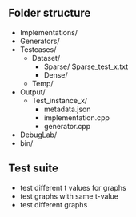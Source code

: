 ## Folder structure

- Implementations/
- Generators/
- Testcases/
	- Dataset/
		- Sparse/
			Sparse_test_x.txt
		- Dense/
	- Temp/
- Output/
	- Test_instance_x/
		- metadata.json
		- implementation.cpp
		- generator.cpp
- DebugLab/
- bin/

## Test suite
- test different t values for graphs
- test graphs with same t-value
- test different graphs
